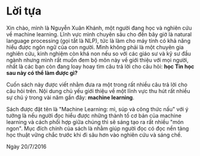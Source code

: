 # Lời tựa

Xin chào, mình là Nguyễn Xuân Khánh, một người đang học và nghiên cứu về machine learning. Lĩnh vực mình chuyên sâu cho đến bây giờ là natural language processing \(gọi tắt là NLP\), tức là làm cho máy tính có khả năng hiểu được ngôn ngữ của con người. Mình không phải là một chuyên gia nghiên cứu, kinh nghiệm còn khá non nếu so với các giáo sư và kỹ sư đầu ngành nhưng mình rất muốn đem bộ môn này về giới thiệu với mọi người, nhất là các bạn còn đang loay hoay tìm câu trả lời cho câu hỏi: **học Tin học sau này có thể làm được gì?**

Cuốn sách này được viết nhằm đưa ra một trong rất nhiều câu trả lời cho câu hỏi trên. Nội dung chủ yếu giới thiệu về một lĩnh vực thu hút rất nhiều sự chú ý trong vài năm gần đây: **machine learning**.

Sách được đặt tên là "Machine Learning: mì, súp và công thức nấu" với ý tưởng là nếu người đọc hiểu được những thành tố cơ bản của machine learning và cách phối hợp giữa chúng thì sẽ sáng tạo ra rất nhiều "món ngon". Mục đích chính của sách là nhằm giúp người đọc có đọc nền tảng học thuật vững chắc trước khi đi sâu hơn vào nghiên cứu và sáng chế.

Ngày 20/7/2016

